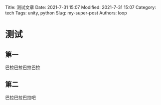 Title: 测试文章
Date: 2021-7-31 15:07
Modified: 2021-7-31 15:07
Category: tech
Tags: unity, python
Slug: my-super-post
Authors: loop

# 测试
## 第一
巴拉巴拉巴拉巴拉
## 第二
巴拉巴拉巴拉吧